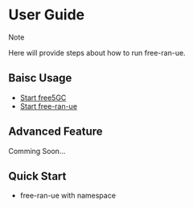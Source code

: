 # User Guide

> [!Note]
> Here will provide steps about how to run free-ran-ue.

## Baisc Usage

- [Start free5GC](01-start-free5gc.md)
- [Start free-ran-ue](02-start-free-ran-ue.md)

## Advanced Feature

Comming Soon...

## Quick Start

- free-ran-ue with namespace
